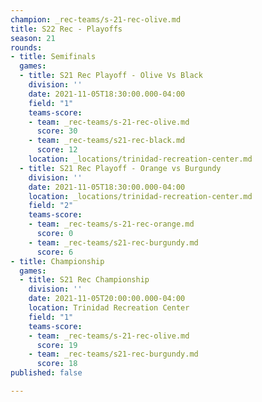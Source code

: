 ```yaml
---
champion: _rec-teams/s-21-rec-olive.md
title: S22 Rec - Playoffs
season: 21
rounds:
- title: Semifinals
  games:
  - title: S21 Rec Playoff - Olive Vs Black
    division: ''
    date: 2021-11-05T18:30:00.000-04:00
    field: "1"
    teams-score:
    - team: _rec-teams/s-21-rec-olive.md
      score: 30
    - team: _rec-teams/s21-rec-black.md
      score: 12
    location: _locations/trinidad-recreation-center.md
  - title: S21 Rec Playoff - Orange vs Burgundy
    division: ''
    date: 2021-11-05T18:30:00.000-04:00
    location: _locations/trinidad-recreation-center.md
    field: "2"
    teams-score:
    - team: _rec-teams/s-21-rec-orange.md
      score: 0
    - team: _rec-teams/s21-rec-burgundy.md
      score: 6
- title: Championship
  games:
  - title: S21 Rec Championship
    division: ''
    date: 2021-11-05T20:00:00.000-04:00
    location: Trinidad Recreation Center
    field: "1"
    teams-score:
    - team: _rec-teams/s-21-rec-olive.md
      score: 19
    - team: _rec-teams/s21-rec-burgundy.md
      score: 18
published: false

---
```

